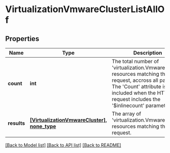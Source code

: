 # VirtualizationVmwareClusterListAllOf

## Properties
Name | Type | Description | Notes
------------ | ------------- | ------------- | -------------
**count** | **int** | The total number of &#39;virtualization.VmwareCluster&#39; resources matching the request, accross all pages. The &#39;Count&#39; attribute is included when the HTTP GET request includes the &#39;$inlinecount&#39; parameter. | [optional] 
**results** | [**[VirtualizationVmwareCluster], none_type**](VirtualizationVmwareCluster.md) | The array of &#39;virtualization.VmwareCluster&#39; resources matching the request. | [optional] 

[[Back to Model list]](../README.md#documentation-for-models) [[Back to API list]](../README.md#documentation-for-api-endpoints) [[Back to README]](../README.md)


